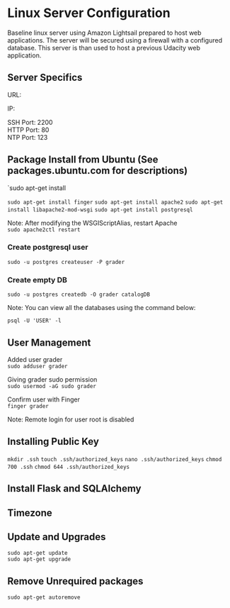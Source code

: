 ﻿# Linux Server Configuration

Baseline linux server using Amazon Lightsail prepared to host web applications.
The server will be secured using a firewall with a configured database.
This server is than used to host a previous Udacity web application.

## Server Specifics

URL: <br/>

IP: <br/>

SSH Port: 2200 <br/>
HTTP Port: 80 <br/>
NTP Port: 123 <br/>

## Package Install from Ubuntu (See packages.ubuntu.com for descriptions)

`sudo apt-get install

`sudo apt-get install finger`
`sudo apt-get install apache2`
`sudo apt-get install libapache2-mod-wsgi`
`sudo apt-get install postgresql`

Note: After modifying the WSGIScriptAlias, restart Apache <br/>
`sudo apache2ctl restart`

### Create postgresql user

`sudo -u postgres createuser -P grader`

### Create empty DB

`sudo -u postgres createdb -O grader catalogDB`

Note: You can view all the databases using the command below:

`psql -U 'USER' -l`

## User Management

Added user grader <br/>
`sudo adduser grader` <br/>

Giving grader sudo permission <br/>
`sudo usermod -aG sudo grader`<br/>

Confirm user with Finger <br/>
`finger grader`<br/>

Note: Remote login for user root is disabled

## Installing Public Key

`mkdir .ssh`
`touch .ssh/authorized_keys`
`nano .ssh/authorized_keys`
`chmod 700 .ssh`
`chmod 644 .ssh/authorized_keys`

## Install Flask and SQLAlchemy


## Timezone

## Update and Upgrades

`sudo apt-get update` <br/>
`sudo apt-get upgrade`

## Remove Unrequired packages

`sudo apt-get autoremove`












